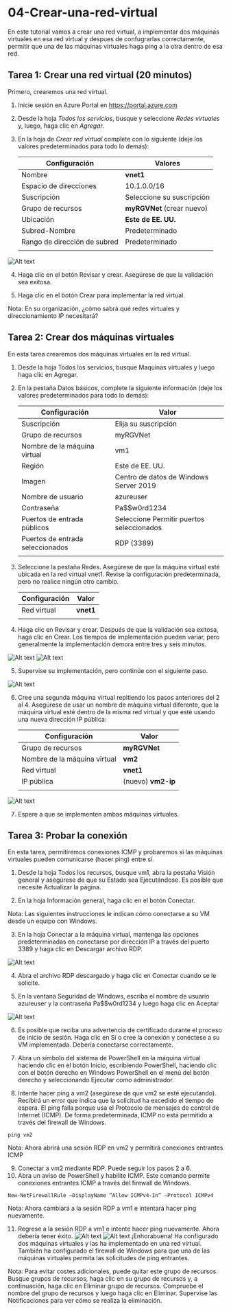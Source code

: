 # 04-Crear-una-red-virtual
En este tutorial vamos a crear una red virtual, a implementar dos máquinas virtuales en esa red virtual y despues de confugrarlas correctamente, permitir que una de las máquinas virtuales haga ping a la otra dentro de esa red.

## Tarea 1: Crear una red virtual (20 minutos)
Primero, crearemos una red virtual.

  1. Inicie sesión en Azure Portal en https://portal.azure.com

  2. Desde la hoja *Todos los servicios*, busque y seleccione *Redes virtuales* y, luego, haga clic en *Agregar*.

  3. En la hoja de *Crear red virtual* complete con lo siguiente (deje los valores predeterminados para todo lo demás):
  
      | Configuración | Valores |
      |  -- | -- |
      | Nombre | **vnet1**|
      | Espacio de direcciones | 10.1.0.0/16 |
      | Suscripción | Seleccione su suscripción |
      | Grupo de recursos | **myRGVNet** (crear nuevo)|
      | Ubicación | **Este de EE. UU.**|
      | Subred-Nombre | Predeterminado|
      | Rango de dirección de subred | Predeterminado |
      | | |
   
   
![Alt text](./img/1.PNG)
    
    
    
  4. Haga clic en el botón Revisar y crear. Asegúrese de que la validación sea exitosa.

  5. Haga clic en el botón Crear para implementar la red virtual.

Nota: En su organización, ¿cómo sabrá qué redes virtuales y direccionamiento IP necesitará?

## Tarea 2: Crear dos máquinas virtuales
En esta tarea crearemos dos máquinas virtuales en la red virtual.

  1. Desde la hoja Todos los servicios, busque Maquinas virtuales y luego haga clic en Agregar.

  2. En la pestaña Datos básicos, complete la siguiente información (deje los valores predeterminados para todo lo demás):

      | Configuración |	Valor |
      | -- | -- |
      | Suscripción	| Elija su suscripción |
      | Grupo de recursos |	myRGVNet |
      | Nombre de la máquina virtual | vm1 |
      | Región	| Este de EE. UU. |
      |Imagen |	Centro de datos de Windows Server 2019 |
      | Nombre de usuario |	azureuser |
      | Contraseña |	Pa$$w0rd1234 |
      | Puertos de entrada públicos |	Seleccione Permitir puertos seleccionados |
      | Puertos de entrada seleccionados	| RDP (3389)|
      | | |
    
  3. Seleccione la pestaña Redes. Asegúrese de que la máquina virtual esté ubicada en la red virtual vnet1. Revise la configuración predeterminada, pero no realice ningún otro cambio.

      | Configuración	| Valor |
      | -- | -- |
      | Red virtual |	**vnet1** |
      | | |
    
  4. Haga clic en Revisar y crear. Después de que la validación sea exitosa, haga clic en Crear. Los tiempos de implementación pueden variar, pero generalmente la implementación demora entre tres y seis minutos.
  
![Alt text](./img/2.PNG)
![Alt text](./img/3.PNG)

  5. Supervise su implementación, pero continúe con el siguiente paso.

![Alt text](./img/4.PNG)

  6. Cree una segunda máquina virtual repitiendo los pasos anteriores del 2 al 4. Asegúrese de usar un nombre de máquina virtual diferente, que la máquina virtual esté dentro de la misma red virtual y que esté usando una nueva dirección IP pública:

      | Configuración	| Valor |
      | -- | -- |
      | Grupo de recursos	| **myRGVNet** |
      | Nombre de la máquina virtual |	**vm2** |
      | Red virtual	| **vnet1** |
      | IP pública	| (nuevo) **vm2-ip**| 
      | | |

![Alt text](./img/5.PNG)

  7. Espere a que se implementen ambas máquinas virtuales.

## Tarea 3: Probar la conexión
En esta tarea, permitiremos conexiones ICMP y probaremos si las máquinas virtuales pueden comunicarse (hacer ping) entre sí.

1. Desde la hoja Todos los recursos, busque vm1, abra la pestaña Visión general y asegúrese de que su Estado sea Ejecutándose. Es posible que necesite Actualizar la página.

2. En la hoja Información general, haga clic en el botón Conectar.

Nota: Las siguientes instrucciones le indican cómo conectarse a su VM desde un equipo con Windows.

3. En la hoja Conectar a la máquina virtual, mantenga las opciones predeterminadas en conectarse por dirección IP a través del puerto 3389 y haga clic en Descargar archivo RDP.

![Alt text](./img/6.PNG)

4. Abra el archivo RDP descargado y haga clic en Conectar cuando se le solicite.

5. En la ventana Seguridad de Windows, escriba el nombre de usuario azureuser y la contraseña Pa$$w0rd1234 y luego haga clic en Aceptar

![Alt text](./img/7.PNG)

6. Es posible que reciba una advertencia de certificado durante el proceso de inicio de sesión. Haga clic en Sí o cree la conexión y conéctese a su VM implementada. Debería conectarse correctamente.

7. Abra un símbolo del sistema de PowerShell en la máquina virtual haciendo clic en el botón Inicio, escribiendo PowerShell, haciendo clic con el botón derecho en Windows PowerShell en el menú del botón derecho y seleccionando Ejecutar como administrador.

8. Intente hacer ping a vm2 (asegúrese de que vm2 se esté ejecutando). Recibirá un error que indica que la solicitud ha excedido el tiempo de espera. El ping falla porque usa el Protocolo de mensajes de control de Internet (ICMP). De forma predeterminada, ICMP no está permitido a través del firewall de Windows.

``` ping vm2 ```


Nota: Ahora abrirá una sesión RDP en vm2 y permitirá conexiones entrantes ICMP

9. Conectar a vm2 mediante RDP. Puede seguir los pasos 2 a 6.
10. Abra un aviso de PowerShell y habilite ICMP. Este comando permite conexiones entrantes ICMP a través del firewall de Windows.

``` New-NetFirewallRule –DisplayName “Allow ICMPv4-In” –Protocol ICMPv4 ```


Nota: Ahora cambiará a la sesión RDP a vm1 e intentará hacer ping nuevamente.

11. Regrese a la sesión RDP a vm1 e intente hacer ping nuevamente. Ahora debería tener éxito.
![Alt text](./img/8.PNG)
![Alt text](./img/9.PNG)
¡Enhorabuena! Ha configurado dos máquinas virtuales y las ha implementado en una red virtual. También ha configurado el firewall de Windows para que una de las máquinas virtuales permita las solicitudes de ping entrantes.

Nota: Para evitar costes adicionales, puede quitar este grupo de recursos. Busque grupos de recursos, haga clic en su grupo de recursos y, a continuación, haga clic en Eliminar grupo de recursos. Compruebe el nombre del grupo de recursos y luego haga clic en Eliminar. Supervise las Notificaciones para ver cómo se realiza la eliminación.
